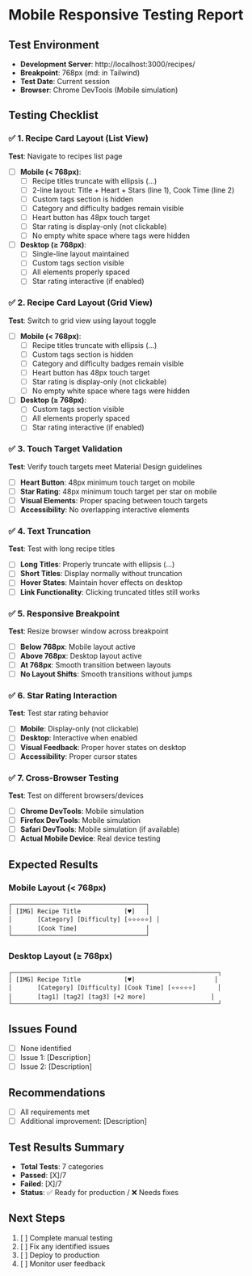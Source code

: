 # Mobile Responsive Testing Report

## Test Environment
- **Development Server**: http://localhost:3000/recipes/
- **Breakpoint**: 768px (md: in Tailwind)
- **Test Date**: Current session
- **Browser**: Chrome DevTools (Mobile simulation)

## Testing Checklist

### ✅ 1. Recipe Card Layout (List View)
**Test**: Navigate to recipes list page
- [ ] **Mobile (< 768px)**:
  - [ ] Recipe titles truncate with ellipsis (...)
  - [ ] 2-line layout: Title + Heart + Stars (line 1), Cook Time (line 2)
  - [ ] Custom tags section is hidden
  - [ ] Category and difficulty badges remain visible
  - [ ] Heart button has 48px touch target
  - [ ] Star rating is display-only (not clickable)
  - [ ] No empty white space where tags were hidden

- [ ] **Desktop (≥ 768px)**:
  - [ ] Single-line layout maintained
  - [ ] Custom tags section visible
  - [ ] All elements properly spaced
  - [ ] Star rating interactive (if enabled)

### ✅ 2. Recipe Card Layout (Grid View)
**Test**: Switch to grid view using layout toggle
- [ ] **Mobile (< 768px)**:
  - [ ] Recipe titles truncate with ellipsis (...)
  - [ ] Custom tags section is hidden
  - [ ] Category and difficulty badges remain visible
  - [ ] Heart button has 48px touch target
  - [ ] Star rating is display-only (not clickable)
  - [ ] No empty white space where tags were hidden

- [ ] **Desktop (≥ 768px)**:
  - [ ] Custom tags section visible
  - [ ] All elements properly spaced
  - [ ] Star rating interactive (if enabled)

### ✅ 3. Touch Target Validation
**Test**: Verify touch targets meet Material Design guidelines
- [ ] **Heart Button**: 48px minimum touch target on mobile
- [ ] **Star Rating**: 48px minimum touch target per star on mobile
- [ ] **Visual Elements**: Proper spacing between touch targets
- [ ] **Accessibility**: No overlapping interactive elements

### ✅ 4. Text Truncation
**Test**: Test with long recipe titles
- [ ] **Long Titles**: Properly truncate with ellipsis (...)
- [ ] **Short Titles**: Display normally without truncation
- [ ] **Hover States**: Maintain hover effects on desktop
- [ ] **Link Functionality**: Clicking truncated titles still works

### ✅ 5. Responsive Breakpoint
**Test**: Resize browser window across breakpoint
- [ ] **Below 768px**: Mobile layout active
- [ ] **Above 768px**: Desktop layout active
- [ ] **At 768px**: Smooth transition between layouts
- [ ] **No Layout Shifts**: Smooth transitions without jumps

### ✅ 6. Star Rating Interaction
**Test**: Test star rating behavior
- [ ] **Mobile**: Display-only (not clickable)
- [ ] **Desktop**: Interactive when enabled
- [ ] **Visual Feedback**: Proper hover states on desktop
- [ ] **Accessibility**: Proper cursor states

### ✅ 7. Cross-Browser Testing
**Test**: Test on different browsers/devices
- [ ] **Chrome DevTools**: Mobile simulation
- [ ] **Firefox DevTools**: Mobile simulation
- [ ] **Safari DevTools**: Mobile simulation (if available)
- [ ] **Actual Mobile Device**: Real device testing

## Expected Results

### Mobile Layout (< 768px)
```
┌─────────────────────────────────────┐
│ [IMG] Recipe Title            [♥]   │
│       [Category] [Difficulty] [⭐⭐⭐⭐⭐] │
│       [Cook Time]                   │
└─────────────────────────────────────┘
```

### Desktop Layout (≥ 768px)
```
┌─────────────────────────────────────────────────────────┐
│ [IMG] Recipe Title            [♥]                      │
│       [Category] [Difficulty] [Cook Time] [⭐⭐⭐⭐⭐]      │
│       [tag1] [tag2] [tag3] [+2 more]                  │
└─────────────────────────────────────────────────────────┘
```

## Issues Found
- [ ] None identified
- [ ] Issue 1: [Description]
- [ ] Issue 2: [Description]

## Recommendations
- [ ] All requirements met
- [ ] Additional improvement: [Description]

## Test Results Summary
- **Total Tests**: 7 categories
- **Passed**: [X]/7
- **Failed**: [X]/7
- **Status**: ✅ Ready for production / ❌ Needs fixes

## Next Steps
1. [ ] Complete manual testing
2. [ ] Fix any identified issues
3. [ ] Deploy to production
4. [ ] Monitor user feedback

